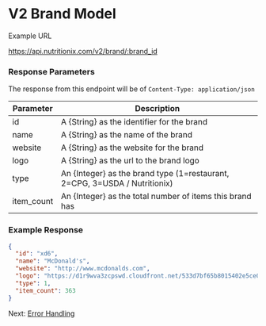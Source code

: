 V2 Brand Model
========================

Example URL

https://api.nutritionix.com/v2/brand/:brand_id


### Response Parameters

The response from this endpoint will be of `Content-Type: application/json`<br>

| Parameter       | Description                          |
|-----------------|--------------------------------------|
| id              | A {String} as the identifier for the brand |  
| name            | A {String} as the name of the brand |  
| website         | A {String} as the website for the brand |  
| logo            | A {String} as the url to the brand logo |  
| type            | An {Integer} as the brand type (1=restaurant, 2=CPG, 3=USDA / Nutritionix) |  
| item_count      | An {Integer} as the total number of items this brand has |  


### Example Response

```json
{
  "id": "xd6",
  "name": "McDonald's",
  "website": "http://www.mcdonalds.com",
  "logo": "https://d1r9wva3zcpswd.cloudfront.net/533d7bf65b8015402e5ce097.jpg",
  "type": 1,
  "item_count": 363
}
```


Next: [Error Handling][1]

[1]: https://developer.nutritionix.com/docs/v2/error_handling